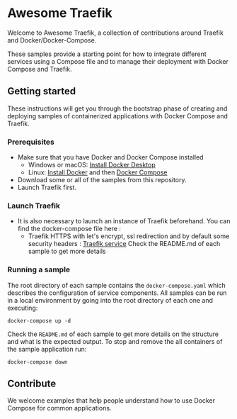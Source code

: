 # Awesome Traefik
Welcome to Awesome Traefik, a collection of contributions around Traefik and Docker/Docker-Compose.

These samples provide a starting point for how to integrate different services using a Compose file and to manage their deployment with Docker Compose and Traefik.

<!--lint disable awesome-toc-->
## Getting started
These instructions will get you through the bootstrap phase of creating and deploying samples of containerized applications with Docker Compose and Traefik.

### Prerequisites
- Make sure that you have Docker and Docker Compose installed
  - Windows or macOS:
    [Install Docker Desktop](https://www.docker.com/get-started)
  - Linux: [Install Docker](https://www.docker.com/get-started) and then
    [Docker Compose](https://github.com/docker/compose)
- Download some or all of the samples from this repository.
- Launch Traefik first. 

### Launch Traefik
- It is also necessary to launch an instance of Traefik beforehand. You can find the docker-compose file here :
  - Traefik HTTPS with let's encrypt, ssl redirection and by default some security headers :
    [Traefik service](https://github.com/lfache/awesome-traefik/blob/master/traefik/) Check the README.md of each sample to get more details 
  
### Running a sample

The root directory of each sample contains the `docker-compose.yaml` which
describes the configuration of service components. All samples can be run in
a local environment by going into the root directory of each one and executing:

```console
docker-compose up -d
```

Check the `README.md` of each sample to get more details on the structure and
what is the expected output.
To stop and remove the all containers of the sample application run:

```console
docker-compose down
```
<!--lint disable awesome-toc-->
## Contribute

We welcome examples that help people understand how to use Docker Compose for
common applications. 
